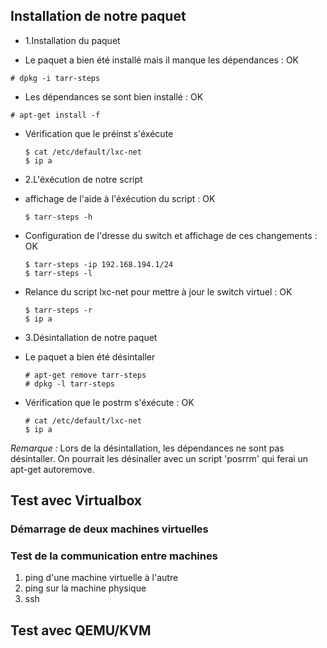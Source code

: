 ## Installation de notre paquet
- 1.Installation du paquet

 - Le paquet a bien été installé mais il manque les dépendances : OK
~~~
# dpkg -i tarr-steps
~~~

 - Les dépendances se sont bien installé : OK
~~~
# apt-get install -f
~~~

 - Vérification que le préinst s'éxécute
    ~~~
    $ cat /etc/default/lxc-net
    $ ip a
    ~~~

- 2.L'éxécution de notre script

 - affichage de l'aide à l'éxécution du script : OK
    ~~~
    $ tarr-steps -h
    ~~~

 - Configuration de l'dresse du switch et affichage de ces changements : OK
    ~~~
    $ tarr-steps -ip 192.168.194.1/24
    $ tarr-steps -l
    ~~~

 - Relance du script lxc-net pour mettre à jour le switch virtuel : OK
    ~~~
    $ tarr-steps -r 
    $ ip a
    ~~~

- 3.Désintallation de notre paquet

 - Le paquet a bien été désintaller
    ~~~
    # apt-get remove tarr-steps
    # dpkg -l tarr-steps
    ~~~

 - Vérification que le postrm s'éxécute : OK
    ~~~
    # cat /etc/default/lxc-net
    $ ip a
    ~~~

*Remarque :* 
Lors de la désintallation, les dépendances ne sont pas désintaller. 
On pourrait les désinaller avec un script 'posrrm' qui ferai un apt-get autoremove.

## Test avec Virtualbox
### Démarrage de deux machines virtuelles


### Test de la communication entre machines
1. ping d'une machine virtuelle à l'autre
2. ping sur la machine physique
3. ssh

## Test avec QEMU/KVM
